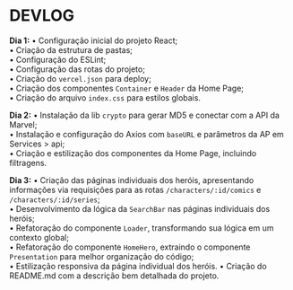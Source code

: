 # DEVLOG

**Dia 1:**
• Configuração inicial do projeto React;  
• Criação da estrutura de pastas;  
• Configuração do ESLint;  
• Configuração das rotas do projeto;  
• Criação do `vercel.json` para deploy;  
• Criação dos componentes `Container` e `Header` da Home Page;  
• Criação do arquivo `index.css` para estilos globais.

**Dia 2:**
• Instalação da lib `crypto` para gerar MD5 e conectar com a API da Marvel;  
• Instalação e configuração do Axios com `baseURL` e parâmetros da AP em Services > api;  
• Criação e estilização dos componentes da Home Page, incluindo filtragens.

**Dia 3:**
• Criação das páginas individuais dos heróis, apresentando informações via requisições para as rotas `/characters/:id/comics` e `/characters/:id/series`;  
• Desenvolvimento da lógica da `SearchBar` nas páginas individuais dos heróis;  
• Refatoração do componente `Loader`, transformando sua lógica em um contexto global;  
• Refatoração do componente `HomeHero`, extraindo o componente `Presentation` para melhor organização do código;  
• Estilização responsiva da página individual dos heróis.
• Criação do README.md com a descrição bem detalhada do projeto.
